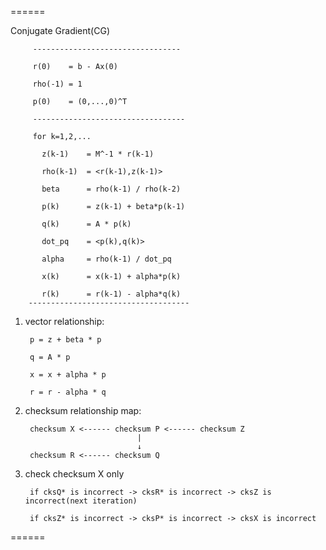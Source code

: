======

Conjugate Gradient(CG)
 
         ---------------------------------
         
         r(0)    = b - Ax(0)
 
         rho(-1) = 1
 
         p(0)    = (0,...,0)^T
         
         ----------------------------------
 
         for k=1,2,...
 
           z(k-1)    = M^-1 * r(k-1)
   
           rho(k-1)  = <r(k-1),z(k-1)>
   
           beta      = rho(k-1) / rho(k-2)
   
           p(k)      = z(k-1) + beta*p(k-1)
   
           q(k)      = A * p(k)
   
           dot_pq    = <p(k),q(k)>
   
           alpha     = rho(k-1) / dot_pq
   
           x(k)      = x(k-1) + alpha*p(k)
   
           r(k)      = r(k-1) - alpha*q(k)
        ------------------------------------ 

1. vector relationship:

        p = z + beta * p
        
        q = A * p
        
        x = x + alpha * p
        
        r = r - alpha * q

2. checksum relationship map:

        checksum X <------ checksum P <------ checksum Z
                                |
                                ↓
        checksum R <------ checksum Q

3. check checksum X only

        if cksQ* is incorrect -> cksR* is incorrect -> cksZ is incorrect(next iteration)
        
        if cksZ* is incorrect -> cksP* is incorrect -> cksX is incorrect

======